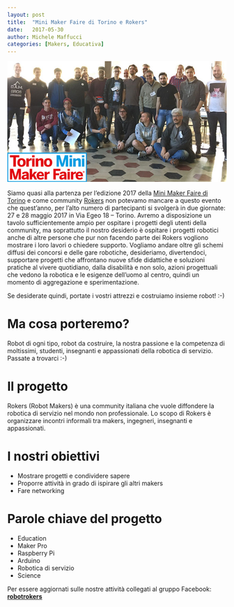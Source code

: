```yaml
---
layout: post
title:  "Mini Maker Faire di Torino e Rokers"
date:   2017-05-30
author: Michele Maffucci
categories: [Makers, Educativa]
---
```



![Rokers images](/assets/imgs/2017-05-24-La-community-rokers-alla-mini-maker-faire-di-torino.markdown/rokers-1.jpg)

Siamo quasi alla partenza per l’edizione 2017 della [Mini Maker Faire di Torino](http://torino.makerfaire.com/) e come community [Rokers](http://www.rokers.io/) non potevamo mancare a questo evento che quest’anno, per l’alto numero di partecipanti si svolgerà in due giornate: 27 e 28 maggio 2017 in Via Egeo 18 – Torino. Avremo a disposizione un tavolo sufficientemente ampio per ospitare i progetti degli utenti della community, ma soprattutto il nostro desiderio è ospitare i progetti robotici anche di altre persone che pur non facendo parte dei Rokers vogliono mostrare i loro lavori o chiedere supporto. Vogliamo andare oltre gli schemi diffusi dei concorsi e delle gare robotiche, desideriamo, divertendoci, supportare progetti che affrontano nuove sfide didattiche e soluzioni pratiche al vivere quotidiano, dalla disabilità e non solo, azioni progettuali che vedono la robotica e le esigenze dell’uomo al centro, quindi un momento di aggregazione e sperimentazione.

Se desiderate quindi, portate i vostri attrezzi e costruiamo insieme robot! :-)

# Ma cosa porteremo?

Robot di ogni tipo, robot da costruire, la nostra passione e la competenza di moltissimi, studenti, insegnanti e appassionati della robotica di servizio.
Passate a trovarci :-)

# Il progetto

Rokers (Robot Makers) è una community italiana che vuole diffondere la robotica di servizio nel mondo non professionale. Lo scopo di Rokers è organizzare incontri informali tra makers, ingegneri, insegnanti e appassionati.

# I nostri obiettivi

* Mostrare progetti e condividere sapere
* Proporre attività in grado di ispirare gli altri makers
* Fare networking

# Parole chiave del progetto

* Education
* Maker Pro
* Raspberry Pi
* Arduino
* Robotica di servizio
* Science

Per essere aggiornati sulle nostre attività collegati al gruppo Facebook: **[robotrokers](https://www.facebook.com/groups/robotrokers/)**

